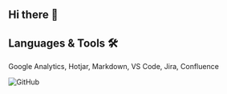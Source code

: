 ## Hi there 👋

<!--
**andreamussap/andreamussap** is a ✨ _special_ ✨ repository because its `README.md` (this file) appears on your GitHub profile.

Here are some ideas to get you started:

- 🔭 I’m currently working on ...
- 🌱 I’m currently learning ...
- 👯 I’m looking to collaborate on ...
- 🤔 I’m looking for help with ...
- 💬 Ask me about ...
- 📫 How to reach me: ...
- 😄 Pronouns: ...
- ⚡ Fun fact: ...
-->

## Languages & Tools 🛠 

Google Analytics, Hotjar, Markdown, VS Code, Jira, Confluence

![GitHub](https://img.shields.io/github/followers/andreamussap?style=social)



